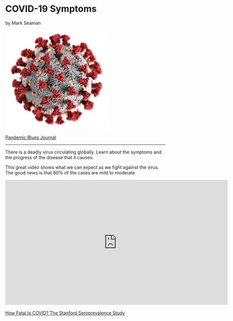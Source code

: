 # COVID-19 Symptoms

by Mark Seaman

![](img/coronavirus.png)

[Pandemic Blues Journal](Index)

---

There is a deadly virus circulating globally.  Learn about the symptoms and the progress of the 
disease that it causes.

This great video shows what we can expect as we fight against the virus.  The good news is that 
80% of the cases are mild to moderate.


<iframe width="699" height="393" src="https://www.youtube.com/embed/OOJqHPfG7pA" frameborder="0" allow="accelerometer; autoplay; encrypted-media; gyroscope; picture-in-picture" allowfullscreen>
</iframe>


[How Fatal Is COVID? The Stanford Seroprevalence Study](https://zdoggmd.com/infection-fatality-ratio/)